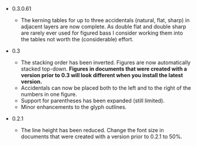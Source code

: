 - 0.3.0.61
	- The kerning tables for up to three accidentals (natural, flat, sharp) in adjacent layers are now complete. As double flat and double sharp are rarely ever used for figured bass I consider working them into the tables not worth the (considerable) effort.
- 0.3
	- The stacking order has been inverted. Figures are now automatically stacked top-down. **Figures in documents that were created with a version prior to 0.3 will look different when you install the latest version.**
	- Accidentals can now be placed both to the left and to the right of the numbers in one figure.
	- Support for parentheses has been expanded (still limited).
	- Minor enhancements to the glyph outlines.

- 0.2.1
	- The line height has been reduced. Change the font size in documents that were created with a version prior to 0.2.1 to 50%.